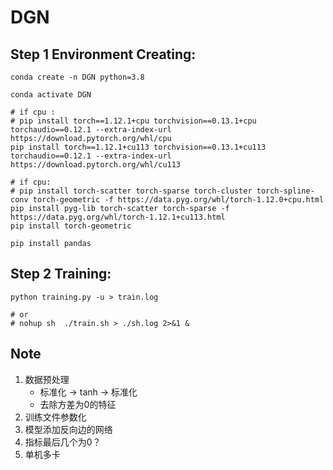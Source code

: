 # DGN

## Step 1 Environment Creating:
```shell
conda create -n DGN python=3.8

conda activate DGN

# if cpu :
# pip install torch==1.12.1+cpu torchvision==0.13.1+cpu torchaudio==0.12.1 --extra-index-url https://download.pytorch.org/whl/cpu
pip install torch==1.12.1+cu113 torchvision==0.13.1+cu113 torchaudio==0.12.1 --extra-index-url https://download.pytorch.org/whl/cu113

# if cpu:
# pip install torch-scatter torch-sparse torch-cluster torch-spline-conv torch-geometric -f https://data.pyg.org/whl/torch-1.12.0+cpu.html
pip install pyg-lib torch-scatter torch-sparse -f https://data.pyg.org/whl/torch-1.12.1+cu113.html
pip install torch-geometric

pip install pandas

```

## Step 2 Training:
```shell
python training.py -u > train.log

# or
# nohup sh  ./train.sh > ./sh.log 2>&1 &

```

## Note
1. 数据预处理
   * 标准化 -> tanh -> 标准化
   * 去除方差为0的特征
2. 训练文件参数化
3. 模型添加反向边的网络
4. 指标最后几个为0？
5. 单机多卡



